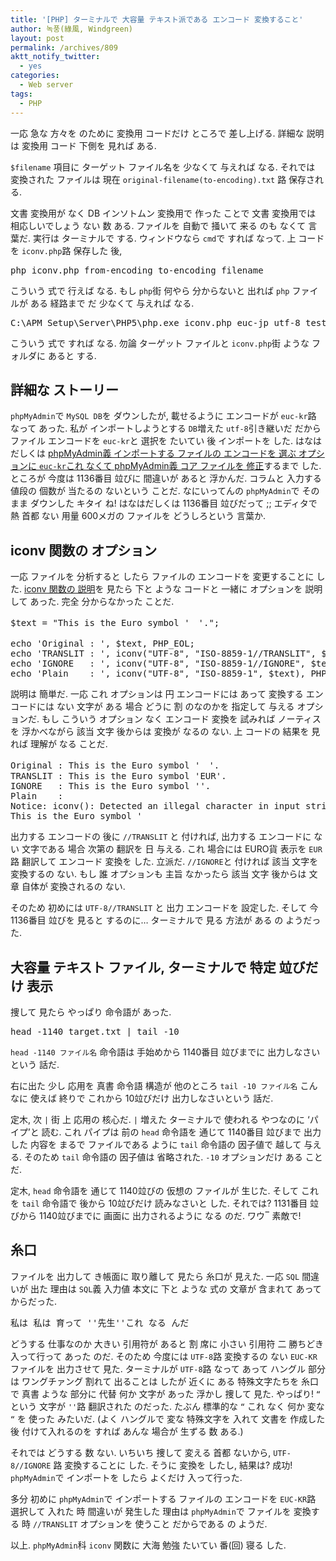 ```yaml
---
title: '[PHP] ターミナルで 大容量 テキスト派である エンコード 変換すること'
author: 녹풍(綠風, Windgreen)
layout: post
permalink: /archives/809
aktt_notify_twitter:
  - yes
categories:
  - Web server
tags:
  - PHP
---
```

一応 急な 方々を のために 変換用 コードだけ ところで 差し上げる. 詳細な 説明は 変換用 コード 下側を 見れば ある.  
    

  
`$filename` 項目に ターゲット ファイル名を 少なくて 与えれば なる. それでは 変換された ファイルは 現在 `original-filename(to-encoding).txt` 路 保存される.

文書 変換用が なく DB インソトムン 変換用で 作った ことで 文書 変換用では 相応しいでしょう ない 数 ある. ファイルを 自動で 掻いて 来る のも なくて 言葉だ. 実行は ターミナルで する. ウィンドウなら `cmd`で すれば なって. 上 コードを `iconv.php`路 保存した 後,

<pre>php iconv.php from-encoding to-encoding filename</pre>

こういう 式で 行えば なる. もし `php`街 何やら 分からないと 出れば `php` ファイルが ある 経路まで だ 少なくて 与えれば なる.

<pre>C:\APM_Setup\Server\PHP5\php.exe iconv.php euc-jp utf-8 test.md</pre>

こういう 式で すれば なる. 勿論 ターゲット ファイルと `iconv.php`街 ような フォルダに あると する.

## 詳細な ストーリー

`phpMyAdmin`で `MySQL DB`を ダウンしたが, 載せるように エンコードが `euc-kr`路 なって あった. 私が インポートしようとする `DB`増えた `utf-8`引き継いだ だから ファイル エンコードを `euc-kr`と 選択を たいてい 後 インポートを した. はなはだしくは <a title="phpMyAdmin 3.5.2で import割 時 Character set of the fileに euc-krこれ なければ" href="http://mytory.local/archives/3162" target="_top">phpMyAdmin義 インポートする ファイルの エンコードを 選ぶ オプションに <code>euc-kr</code>これ なくて phpMyAdmin義 コア ファイルを 修正</a>するまで した. ところが 今度は 1136番目 竝びに 間違いが あると 浮かんだ. コラムと 入力する 値段の 個数が 当たるの ないという ことだ. なにいってんの `phpMyAdmin`で そのまま ダウンした キタイ ね! はなはだしくは 1136番目 竝びだって ;; エディタで 熱 首都 ない 用量 600メガの ファイルを どうしろという 言葉か.

## iconv 関数の オプション

一応 ファイルを 分析すると したら ファイルの エンコードを 変更することに した. <a href="http://www.php.net/manual/kr/function.iconv.php" target="_top">iconv 関数の 説明</a>を 見たら 下と ような コードと 一緒に オプションを 説明して あった. 完全 分からなかった ことだ.

<pre class="brush: php; gutter: true; first-line: 1">$text = "This is the Euro symbol '　'.";

echo 'Original : ', $text, PHP_EOL;
echo 'TRANSLIT : ', iconv("UTF-8", "ISO-8859-1//TRANSLIT", $text), PHP_EOL;
echo 'IGNORE   : ', iconv("UTF-8", "ISO-8859-1//IGNORE", $text), PHP_EOL;
echo 'Plain    : ', iconv("UTF-8", "ISO-8859-1", $text), PHP_EOL;</pre>

説明は 簡単だ. 一応 これ オプションは 円 エンコードには あって 変換する エンコードには ない 文字が ある 場合 どうに 割 のなのかを 指定して 与える オプションだ. もし こういう オプション なく エンコード 変換を 試みれば ノーティスを 浮かべながら 該当 文字 後からは 変換が なるの ない. 上 コードの 結果を 見れば 理解が なる ことだ.

<pre>Original : This is the Euro symbol '　'.
TRANSLIT : This is the Euro symbol 'EUR'.
IGNORE   : This is the Euro symbol ''.
Plain    :
Notice: iconv(): Detected an illegal character in input string in .iconv-example.php on line 7
This is the Euro symbol '</pre>

出力する エンコードの 後に `//TRANSLIT` と 付ければ, 出力する エンコードに ない 文字である 場合 次第の 翻訳を 日 与える. これ 場合には EURO貨 表示を `EUR`路 翻訳して エンコード 変換を した. 立派だ. `//IGNORE`と 付ければ 該当 文字を 変換するの ない. もし 誰 オプションも 主旨 なかったら 該当 文字 後からは 文章 自体が 変換されるの ない.

そのため 初めには `UTF-8//TRANSLIT` と 出力 エンコードを 設定した. そして 今 1136番目 竝びを 見ると するのに&#8230; ターミナルで 見る 方法が ある の ようだった.

## 大容量 テキスト ファイル, ターミナルで 特定 竝びだけ 表示

捜して 見たら やっぱり 命令語が あった.

<pre class="brush: bash; gutter: true; first-line: 1">head -1140 target.txt | tail -10</pre>

`head -1140 ファイル名` 命令語は 手始めから 1140番目 竝びまでに 出力しなさいという 話だ.

右に出た 少し 応用を 真書 命令語 構造が 他のところ `tail -10 ファイル名` こんなに 使えば 終りで これから 10竝びだけ 出力しなさいという 話だ.

定木, 次 `|` 街 上 応用の 核心だ. `|` 増えた ターミナルで 使われる やつなのに &#8216;パイプ&#8217;と 読む. これ パイプは 前の `head` 命令語を 通じて 1140番目 竝びまで 出力した 内容を まるで ファイルである ように `tail` 命令語の 因子値で 越して 与える. そのため `tail` 命令語の 因子値は 省略された. `-10` オプションだけ ある ことだ.

定木, `head` 命令語を 通じて 1140竝びの 仮想の ファイルが 生じた. そして これを `tail` 命令語で 後から 10竝びだけ 読みなさいと した. それでは? 1131番目 竝びから 1140竝びまでに 画面に 出力されるように なる のだ. ワウ‾ 素敵で!

## 糸口

ファイルを 出力して き帳面に 取り離して 見たら 糸口が 見えた. 一応 `SQL` 間違いが 出た 理由は `SQL`義 入力値 本文に 下と ような 式の 文章が 含まれて あってからだった.

<pre>私は 私は 育って ''先生''これ なる んだ</pre>

どうする 仕事なのか 大きい 引用符が あると 割 席に 小さい 引用符 二 勝ちどき 入って行って あった のだ. そのため 今度には `UTF-8`路 変換するの ない `EUC-KR` ファイルを 出力させて 見た. ターミナルが `UTF-8`路 なって あって ハングル 部分は ワングチァング 割れて 出ることは したが 近くに ある 特殊文字たちを 糸口で 真書 ような 部分に 代替 何か 文字が あった 浮かし 捜して 見た. やっぱり! `“` という 文字が `''`路 翻訳された のだった. たぶん 標準的な `“` これ なく 何か 変な `“` を 使った みたいだ. (よく ハングルで 変な 特殊文字を 入れて 文書を 作成した 後 付けて入れるのを すれば あんな 場合が 生ずる 数 ある.)

それでは どうする 数 ない. いちいち 捜して 変える 首都 ないから, `UTF-8//IGNORE` 路 変換することに した. そうに 変換を したし, 結果は? 成功! `phpMyAdmin`で インポートを したら よくだけ 入って行った.

多分 初めに `phpMyAdmin`で インポートする ファイルの エンコードを `EUC-KR`路 選択して 入れた 時 間違いが 発生した 理由は `phpMyAdmin`で ファイルを 変換する 時 `//TRANSLIT` オプションを 使うこと だからである の ようだ.

以上. `phpMyAdmin`科 `iconv` 関数に 大海 勉強 たいてい 番(回) 寝る した.
